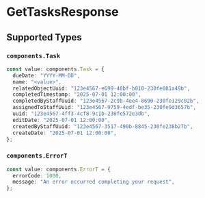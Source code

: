 # GetTasksResponse


## Supported Types

### `components.Task`

```typescript
const value: components.Task = {
  dueDate: "YYYY-MM-DD",
  name: "<value>",
  relatedObjectUuid: "123e4567-e699-48bf-b010-230fe081a49b",
  completedTimestamp: "2025-07-01 12:00:00",
  completedByStaffUuid: "123e4567-2c9b-4ee4-8690-230fe129c02b",
  assignedToStaffUuid: "123e4567-9759-4edf-be35-230fe9d3657b",
  uuid: "123e4567-4ff3-4cf8-9c1b-230fe572e3db",
  editDate: "2025-07-01 12:00:00",
  createdByStaffUuid: "123e4567-3517-490b-8845-230fe238b27b",
  createDate: "2025-07-01 12:00:00",
};
```

### `components.ErrorT`

```typescript
const value: components.ErrorT = {
  errorCode: 1000,
  message: "An error occurred completing your request",
};
```

